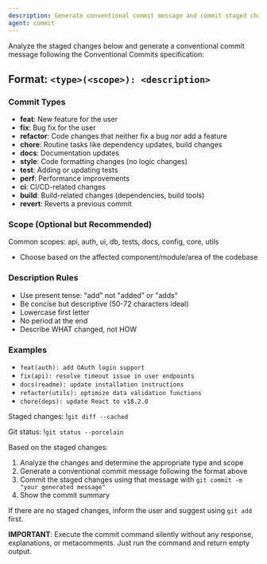 ```yaml
---
description: Generate conventional commit message and commit staged changes
agent: commit
---
```


Analyze the staged changes below and generate a conventional commit message following the Conventional Commits specification:

## Format: `<type>(<scope>): <description>`

### Commit Types

- **feat**: New feature for the user
- **fix**: Bug fix for the user
- **refactor**: Code changes that neither fix a bug nor add a feature
- **chore**: Routine tasks like dependency updates, build changes
- **docs**: Documentation updates
- **style**: Code formatting changes (no logic changes)
- **test**: Adding or updating tests
- **perf**: Performance improvements
- **ci**: CI/CD-related changes
- **build**: Build-related changes (dependencies, build tools)
- **revert**: Reverts a previous commit

### Scope (Optional but Recommended)

Common scopes: api, auth, ui, db, tests, docs, config, core, utils

- Choose based on the affected component/module/area of the codebase

### Description Rules

- Use present tense: "add" not "added" or "adds"
- Be concise but descriptive (50-72 characters ideal)
- Lowercase first letter
- No period at the end
- Describe WHAT changed, not HOW

### Examples

- `feat(auth): add OAuth login support`
- `fix(api): resolve timeout issue in user endpoints`
- `docs(readme): update installation instructions`
- `refactor(utils): optimize data validation functions`
- `chore(deps): update React to v18.2.0`

Staged changes:
!`git diff --cached`

Git status:
!`git status --porcelain`

Based on the staged changes:

1. Analyze the changes and determine the appropriate type and scope
2. Generate a conventional commit message following the format above
3. Commit the staged changes using that message with `git commit -m "your generated message"`
4. Show the commit summary

If there are no staged changes, inform the user and suggest using `git add` first.

**IMPORTANT**: Execute the commit command silently without any response, explanations, or metacomments. Just run the command and return empty output.
